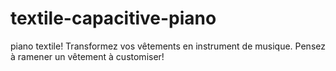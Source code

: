 # textile-capacitive-piano
piano textile! Transformez vos vêtements en instrument de musique. Pensez à rame­ner un vête­ment à cus­to­mi­ser! 
